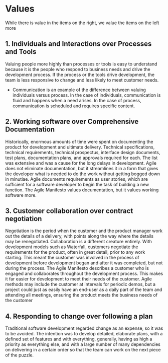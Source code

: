 # Values
While there is value in the items on the right, we value the items on the left more

## 1. Individuals and Interactions over Processes and Tools
Valuing people more highly than processes or tools is easy to understand because it is the people who respond to business needs and drive the development process. If the process or the tools drive development, the team is less responsive to change and less likely to meet customer needs. 
* Communication is an example of the difference between valuing individuals versus process. In the case of individuals, communication is fluid and happens when a need arises. In the case of process, communication is scheduled and requires specific content.

## 2. Working software over Comprehensive Documentation
Historically, enormous amounts of time were spent on documenting the product for development and ultimate delivery. Technical specifications, technical requirements, technical prospectus, interface design documents, test plans, documentation plans, and approvals required for each. The list was extensive and was a cause for the long delays in development. Agile does not eliminate documentation, but it streamlines it in a form that gives the developer what is needed to do the work without getting bogged down in minutiae. Agile documents requirements as user stories, which are sufficient for a software developer to begin the task of building a new function.  The Agile Manifesto values documentation, but it values working software more.

## 3. Customer collaboration over contract negotiation
Negotiation is the period when the customer and the product manager work out the details of a delivery, with points along the way where the details may be renegotiated. Collaboration is a different creature entirely. 
With development models such as Waterfall, customers negotiate the requirements for the product, often in great detail, prior to any work starting. This meant the customer was involved in the process of development before development began and after it was completed, but not during the process. The Agile Manifesto describes a customer who is engaged and collaborates throughout the development process. This makes it far easier for development to meet their needs of the customer. 
Agile methods may include the customer at intervals for periodic demos, but a project could just as easily have an end-user as a daily part of the team and attending all meetings, ensuring the product meets the business needs of the customer

## 4. Responding to change over following a plan
Traditional software development regarded change as an expense, so it was to be avoided. The intention was to develop detailed, elaborate plans, with a defined set of features and with everything, generally, having as high a priority as everything else, and with a large number of many dependencies on delivering in a certain order so that the team can work on the next piece of the puzzle.

